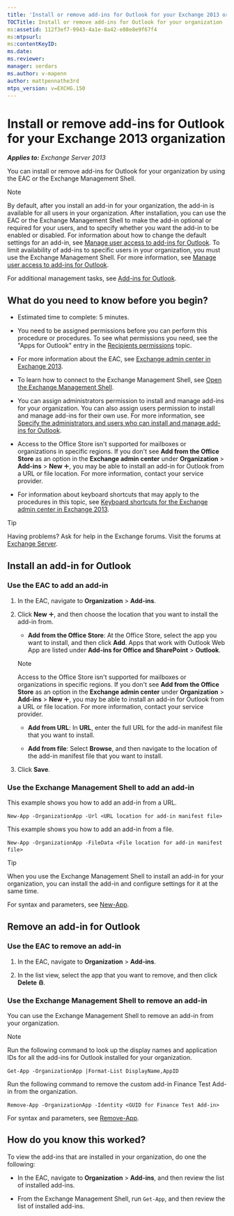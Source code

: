 ```yaml
---
title: 'Install or remove add-ins for Outlook for your Exchange 2013 organization'
TOCTitle: Install or remove add-ins for Outlook for your organization
ms:assetid: 112f3ef7-9943-4a1e-8a42-e08e8e9f67f4
ms:mtpsurl:
ms:contentKeyID:
ms.date:
ms.reviewer: 
manager: serdars
ms.author: v-mapenn
author: mattpennathe3rd
mtps_version: v=EXCHG.150
---
```


# Install or remove add-ins for Outlook for your Exchange 2013 organization

_**Applies to:** Exchange Server 2013_

You can install or remove add-ins for Outlook for your organization by using the EAC or the Exchange Management Shell.

> [!NOTE]
> By default, after you install an add-in for your organization, the add-in is available for all users in your organization. After installation, you can use the EAC or the Exchange Management Shell to make the add-in optional or required for your users, and to specify whether you want the add-in to be enabled or disabled. For information about how to change the default settings for an add-in, see [Manage user access to add-ins for Outlook](manage-user-access-to-add-ins-2013-help.md). To limit availability of add-ins to specific users in your organization, you must use the Exchange Management Shell. For more information, see [Manage user access to add-ins for Outlook](manage-user-access-to-add-ins-2013-help.md).

For additional management tasks, see [Add-ins for Outlook](add-ins-for-outlook-2013-help.md).

## What do you need to know before you begin?

- Estimated time to complete: 5 minutes.

- You need to be assigned permissions before you can perform this procedure or procedures. To see what permissions you need, see the "Apps for Outlook" entry in the [Recipients permissions](https://technet.microsoft.com/library/5b690bcb-c6df-4511-90e1-08ca91f43b37.aspx) topic.

- For more information about the EAC, see [Exchange admin center in Exchange 2013](exchange-admin-center-in-exchange-2013-exchange-2013-help.md).

- To learn how to connect to the Exchange Management Shell, see [Open the Exchange Management Shell](https://docs.microsoft.com/powershell/exchange/exchange-server/open-the-exchange-management-shell).

- You can assign administrators permission to install and manage add-ins for your organization. You can also assign users permission to install and manage add-ins for their own use. For more information, see [Specify the administrators and users who can install and manage add-ins for Outlook](specify-who-can-install-and-manage-add-ins-2013-help.md).

- Access to the Office Store isn't supported for mailboxes or organizations in specific regions. If you don't see **Add from the Office Store** as an option in the **Exchange admin center** under **Organization** \> **Add-ins** \> **New** ![Add Icon](images/ITPro_EAC_AddIcon.gif), you may be able to install an add-in for Outlook from a URL or file location. For more information, contact your service provider.

- For information about keyboard shortcuts that may apply to the procedures in this topic, see [Keyboard shortcuts for the Exchange admin center in Exchange 2013](keyboard-shortcuts-in-the-exchange-admin-center-2013-help.md).

> [!TIP]
> Having problems? Ask for help in the Exchange forums. Visit the forums at [Exchange Server](https://go.microsoft.com/fwlink/p/?linkId=60612).

## Install an add-in for Outlook

### Use the EAC to add an add-in

1. In the EAC, navigate to **Organization** \> **Add-ins**.

2. Click **New** ![Add Icon](images/ITPro_EAC_AddIcon.gif), and then choose the location that you want to install the add-in from.

   - **Add from the Office Store**: At the Office Store, select the app you want to install, and then click **Add**. Apps that work with Outlook Web App are listed under **Add-ins for Office and SharePoint** \> **Outlook**.

   > [!NOTE]
   > Access to the Office Store isn't supported for mailboxes or organizations in specific regions. If you don't see **Add from the Office Store** as an option in the **Exchange admin center** under **Organization** \> **Add-ins** \> **New** ![Add Icon](images/ITPro_EAC_AddIcon.gif), you may be able to install an add-in for Outlook from a URL or file location. For more information, contact your service provider.

   - **Add from URL**: In **URL**, enter the full URL for the add-in manifest file that you want to install.

   - **Add from file**: Select **Browse**, and then navigate to the location of the add-in manifest file that you want to install.

3. Click **Save**.

### Use the Exchange Management Shell to add an add-in

This example shows you how to add an add-in from a URL.

```
New-App -OrganizationApp -Url <URL location for add-in manifest file>
```

This example shows you how to add an add-in from a file.

```
New-App -OrganizationApp -FileData <File location for add-in manifest file>
```

> [!TIP]
> When you use the Exchange Management Shell to install an add-in for your organization, you can install the add-in and configure settings for it at the same time.

For syntax and parameters, see [New-App](https://technet.microsoft.com/library/f05951d8-1e49-42b6-a341-66eb67b2870f.aspx).

## Remove an add-in for Outlook

### Use the EAC to remove an add-in

1. In the EAC, navigate to **Organization** \> **Add-ins**.

2. In the list view, select the app that you want to remove, and then click **Delete** ![Delete icon](images/ITPro_EAC_DeleteIcon.gif).

### Use the Exchange Management Shell to remove an add-in

You can use the Exchange Management Shell to remove an add-in from your organization.

> [!NOTE]
> Run the following command to look up the display names and application IDs for all the add-ins for Outlook installed for your organization.

```
Get-App -OrganizationApp |Format-List DisplayName,AppID
```

Run the following command to remove the custom add-in Finance Test Add-in from the organization.

```
Remove-App -OrganizationApp -Identity <GUID for Finance Test Add-in>
```

For syntax and parameters, see [Remove-App](https://technet.microsoft.com/library/cfd1245f-dcd2-48c1-b753-a7ebedd2803f.aspx).

## How do you know this worked?

To view the add-ins that are installed in your organization, do one the following:

- In the EAC, navigate to **Organization** \> **Add-ins**, and then review the list of installed add-ins.

- From the Exchange Management Shell, run `Get-App`, and then review the list of installed add-ins.
